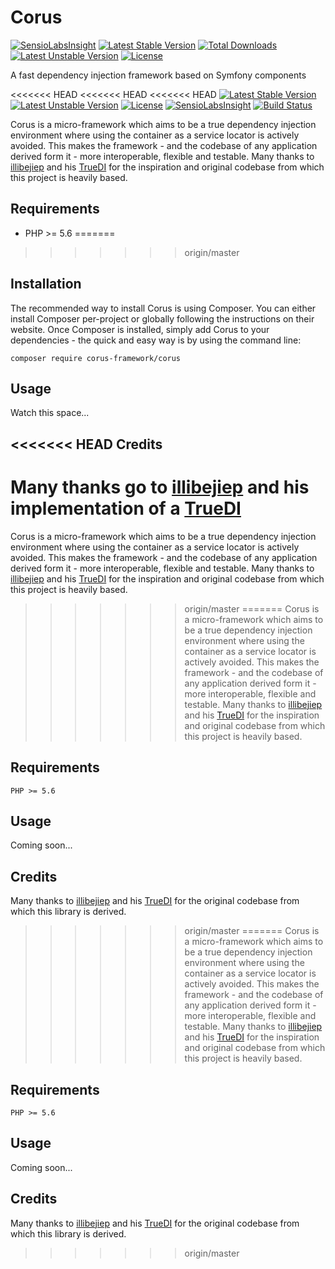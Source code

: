 Corus
=====
[![SensioLabsInsight](https://insight.sensiolabs.com/projects/2ced4686-95de-48df-b455-aa4ca80facbb/mini.png)](https://insight.sensiolabs.com/projects/2ced4686-95de-48df-b455-aa4ca80facbb) [![Latest Stable Version](https://poser.pugx.org/corus-framework/corus/v/stable)](https://packagist.org/packages/corus-framework/corus) [![Total Downloads](https://poser.pugx.org/corus-framework/corus/downloads)](https://packagist.org/packages/corus-framework/corus) [![Latest Unstable Version](https://poser.pugx.org/corus-framework/corus/v/unstable)](https://packagist.org/packages/corus-framework/corus) [![License](https://poser.pugx.org/corus-framework/corus/license)](https://packagist.org/packages/corus-framework/corus)

A fast dependency injection framework based on Symfony components

<<<<<<< HEAD
<<<<<<< HEAD
<<<<<<< HEAD
[![Latest Stable Version](https://poser.pugx.org/corus-framework/corus/v/stable)](https://packagist.org/packages/corus-framework/corus) [![Latest Unstable Version](https://poser.pugx.org/corus-framework/corus/v/unstable)](https://packagist.org/packages/corus-framework/corus) [![License](https://poser.pugx.org/corus-framework/corus/license)](https://packagist.org/packages/corus-framework/corus) [![SensioLabsInsight](https://insight.sensiolabs.com/projects/2ced4686-95de-48df-b455-aa4ca80facbb/mini.png)](https://insight.sensiolabs.com/projects/2ced4686-95de-48df-b455-aa4ca80facbb) [![Build Status](https://travis-ci.org/unwarysheep/corus.svg?branch=master)](https://travis-ci.org/unwarysheep/corus)

Corus is a micro-framework which aims to be a true dependency injection environment where using the container as a service locator is actively avoided. This makes the framework - and the codebase of any application derived form it - more interoperable, flexible and testable. Many thanks to [illibejiep](http://illibejiep.com/) and his [TrueDI](https://github.com/illibejiep/TrueDI) for the inspiration and original codebase from which this project is heavily based.


Requirements
------------

* PHP >= 5.6
=======
>>>>>>> origin/master


Installation
------------

The recommended way to install Corus is using Composer. You can either install Composer per-project or globally following the instructions on their website. Once Composer is installed, simply add Corus to your dependencies - the quick and easy way is by using the command line:

    composer require corus-framework/corus
    

Usage
-----
Watch this space...


<<<<<<< HEAD
Credits
-------
Many thanks go to [illibejiep](http://illibejiep.com/) and his implementation of a [TrueDI](https://github.com/illibejiep/TrueDI)
=======
Corus is a micro-framework which aims to be a true dependency injection environment where using the container as a service locator is actively avoided. This makes the framework - and the codebase of any application derived form it - more interoperable, flexible and testable. Many thanks to [illibejiep](http://illibejiep.com/) and his [TrueDI](https://github.com/illibejiep/TrueDI) for the inspiration and original codebase from which this project is heavily based.
>>>>>>> origin/master
=======
Corus is a micro-framework which aims to be a true dependency injection environment where using the container as a service locator is actively avoided. This makes the framework - and the codebase of any application derived form it - more interoperable, flexible and testable. Many thanks to [illibejiep](http://illibejiep.com/) and his [TrueDI](https://github.com/illibejiep/TrueDI) for the inspiration and original codebase from which this project is heavily based.


Requirements
------------
    PHP >= 5.6


Usage
-----
Coming soon...


Credits
-------
Many thanks to [illibejiep](http://illibejiep.com/) and his [TrueDI](https://github.com/illibejiep/TrueDI) for the original codebase from which this library is derived.
>>>>>>> origin/master
=======
Corus is a micro-framework which aims to be a true dependency injection environment where using the container as a service locator is actively avoided. This makes the framework - and the codebase of any application derived form it - more interoperable, flexible and testable. Many thanks to [illibejiep](http://illibejiep.com/) and his [TrueDI](https://github.com/illibejiep/TrueDI) for the inspiration and original codebase from which this project is heavily based.


Requirements
------------
    PHP >= 5.6


Usage
-----
Coming soon...


Credits
-------
Many thanks to [illibejiep](http://illibejiep.com/) and his [TrueDI](https://github.com/illibejiep/TrueDI) for the original codebase from which this library is derived.
>>>>>>> origin/master
